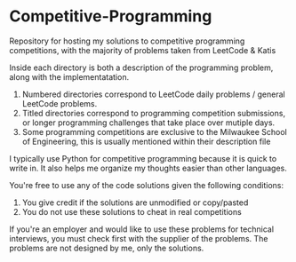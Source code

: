 # Competitive-Programming
Repository for hosting my solutions to competitive programming competitions, with the majority of problems taken from LeetCode &amp; Katis

Inside each directory is both a description of the programming problem, along with the implementatation. 
1. Numbered directories correspond to LeetCode daily problems / general LeetCode problems.
2. Titled directories correspond to programming competition submissions, or longer programming challenges that take place over mutiple days.
3. Some programming competitions are exclusive to the Milwaukee School of Engineering, this is usually mentioned within their description file

I typically use Python for competitive programming because it is quick to write in. It also helps me organize my thoughts easier than other languages.

You're free to use any of the code solutions given the following conditions:
1. You give credit if the solutions are unmodified or copy/pasted
2. You do not use these solutions to cheat in real competitions

If you're an employer and would like to use these problems for technical interviews, you must check first with the supplier of the problems. The problems are not designed by me, only the solutions.
